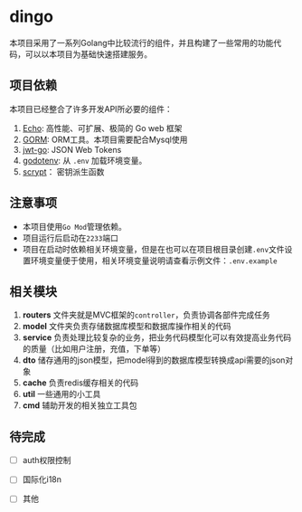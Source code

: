 # dingo
本项目采用了一系列Golang中比较流行的组件，并且构建了一些常用的功能代码，可以以本项目为基础快速搭建服务。

## 项目依赖

本项目已经整合了许多开发API所必要的组件：

1. [Echo](https://echo.labstack.com/): 高性能、可扩展、极简的 Go web 框架 
2. [GORM](https://echo.labstack.com/): ORM工具。本项目需要配合Mysql使用
3. [jwt-go](https://github.com/golang-jwt/jwt): JSON Web Tokens
4. [godotenv](https://github.com/joho/godotenv):  从 `.env` 加载环境变量。
5. [scrypt](https://pkg.go.dev/golang.org/x/crypto@v0.0.0-20210921155107-089bfa567519/scrypt)： 密钥派生函数

## 注意事项

- 本项目使用`Go Mod`管理依赖。
- 项目运行后启动在`2233`端口
- 项目在启动时依赖相关环境变量，但是在也可以在项目根目录创建`.env`文件设置环境变量便于使用，相关环境变量说明请查看示例文件：`.env.example`

## 相关模块

1. **routers** 文件夹就是MVC框架的`controller`，负责协调各部件完成任务
2. **model** 文件夹负责存储数据库模型和数据库操作相关的代码
3. **service** 负责处理比较复杂的业务，把业务代码模型化可以有效提高业务代码的质量（比如用户注册，充值，下单等）
4. **dto** 储存通用的json模型，把model得到的数据库模型转换成api需要的json对象 
5. **cache** 负责redis缓存相关的代码
6. **util** 一些通用的小工具
7. **cmd** 辅助开发的相关独立工具包

## 待完成

- [ ] auth权限控制
- [ ] 国际化i18n
- [ ] 其他

